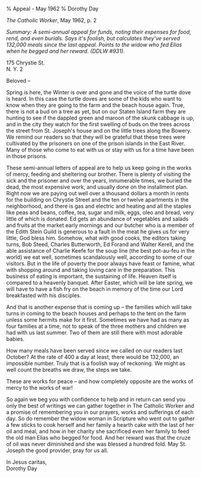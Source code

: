 % Appeal - May 1962
% Dorothy Day

*The Catholic Worker*, May 1962, p. 2

*Summary: A semi-annual appeal for funds, noting their expenses for
food, rend, and even burials. Says it's foolish, but calculates they've
served 132,000 meals since the last appeal. Points to the widow who fed
Elias when he begged and her reward. (DDLW \#931).*

175 Chrystie St.  
N. Y. 2

Beloved –

Spring is here, the Winter is over and gone and the voice of the turtle
dove is heard. In this case the turtle doves are some of the kids who
want to know when they are going to the farm and the beach house again.
True, there is not a bud on a tree as yet, but on our Staten Island farm
they are hunting to see if the dappled green and maroon of the skunk
cabbage is up, and in the city they watch for the first swelling of buds
on the trees across the street from St. Joseph's house and on the little
trees along the Bowery. We remind our readers so that they will be
grateful that these trees were cultivated by the prisoners on one of the
prison islands in the East River. Many of those who come to eat with us
or stay with us for a time have been in those prisons.

These semi-annual letters of appeal are to help us keep going in the
works of mercy, feeding and sheltering our brother. There is plenty of
visiting the sick and the prisoner and over the years, innumerable
times, we buried the dead, the most expensive work, and usually done on
the installment plan. Right now we are paying out well over a thousand
dollars a month in rents for the building on Chrystie Street and the ten
or twelve apartments in the neighborhood, and there is gas and electric
and heating and all the staples like peas and beans, coffee, tea, sugar
and milk, eggs, oleo and bread, very little of which is donated. Ed gets
an abundance of vegetables and salads and fruits at the market early
mornings and our butcher who is a member of the Edith Stein Guild is
generous to a fault in the meat he gives us for very little, God bless
him. Somehow, what with good cooks, the editors taking turns, Bob Steed,
Charles Butterworth, Ed Forand and Walter Kerell, and the able
assistance of Charlie Keefe for the soup line (the best pot-au-feu in
the world) we eat well, sometimes scandalously well, according to some
of our visitors. But in the life of poverty the poor always have feast
or famine, what with shopping around and taking loving care in the
preparation. This business of eating is important, the sustaining of
life. Heaven itself is compared to a heavenly banquet. After Easter,
which will be late spring, we will have to have a fish fry on the beach
in memory of the time our Lord breakfasted with his disciples.

And that is another expense that is coming up – the families which will
take turns in coming to the beach houses and perhaps to the tent on the
farm unless some hermits make for it first. Sometimes we have had as
many as four families at a time, not to speak of the three mothers and
children we had with us last summer. Two of them are still there with
most adorable babies.

How many meals have been served since we called on our readers last
October? At the rate of 400 a day at least, there would be 132,000, an
impossible number. Truly that is a foolish way of reckoning. We might as
well count the breaths we draw, the steps we take.

These are works for peace – and how completely opposite are the works of
mercy to the works of war!

So again we beg you with confidence to help and in return can send you
only the best of writings we can gather together in The Catholic Worker
and a promise of remembering you in our prayers, works and sufferings of
each day. So do remember the widow woman in Scripture who went out to
gather a few sticks to cook herself and her family a hearth cake with
the last of her oil and meal, and how in her charity she sacrificed even
her family to feed the old man Elias who begged for food. And her reward
was that the cruze of oil was never diminished and she was blessed a
hundred fold. May St. Joseph the good provider, pray for us all.

In Jesus caritas,  
Dorothy Day
